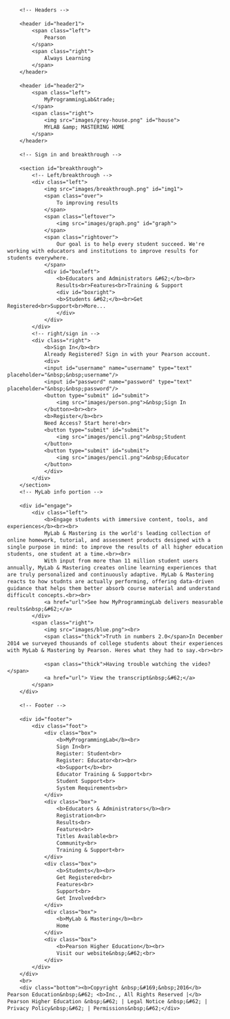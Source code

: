 <!DOCTYPE html>
<html>
<head>
	<title>MyProgrammingLab</title>
	<link rel="shortcut icon" href="images/grey-house.png">
	<meta charset="utf-8">
	<meta name="description" content="Pearson">
	<link rel="stylesheet" type="text/css" href="css/styles.css">
	<link href="https://fonts.googleapis.com/css?family=Open+Sans:300,400" rel="stylesheet">  
</head>
<body>
	<!-- All contents in the following main -->
	<div id="main">

		<!-- Headers -->

		<header id="header1">
			<span class="left">
				Pearson
			</span>
			<span class="right">
				Always Learning
			</span>
		</header>

		<header id="header2">
			<span class="left">
				MyProgrammingLab&trade;
			</span>
			<span class="right">
				<img src="images/grey-house.png" id="house">
				MYLAB &amp; MASTERING HOME
			</span>
		</header>

		<!-- Sign in and breakthrough -->

		<section id="breakthrough">
			<!-- Left/breakthrough -->
			<div class="left">
				<img src="images/breakthrough.png" id="img1">
				<span class="over">
					To improving results
				</span>
				<span class="leftover">
					<img src="images/graph.png" id="graph"> 
				</span>
				<span class="rightover">
					Our goal is to help every student succeed. We're working with educators and institutions to improve results for students everywhere. 
				</span>
				<div id="boxleft">
					<b>Educators and Administrators &#62;</b><br>
					Results<br>Features<br>Training & Support
					<div id="boxright">
					<b>Students &#62;</b><br>Get Registered<br>Support<br>More...
					</div>
				</div>
			</div>
			<!-- right/sign in -->
			<div class="right">
				<b>Sign In</b><br>
				Already Registered? Sign in with your Pearson account.
				<div>
				<input id="username" name="username" type="text" placeholder="&nbsp;&nbsp;username"/>
				<input id="password" name="password" type="text" placeholder="&nbsp;&nbsp;password"/>
				<button type="submit" id="submit">
					<img src="images/person.png">&nbsp;Sign In 
				</button><br><br>
				<b>Register</b><br>
				Need Access? Start here!<br>
				<button type="submit" id="submit">
					<img src="images/pencil.png">&nbsp;Student 
				</button>
				<button type="submit" id="submit">
					<img src="images/pencil.png">&nbsp;Educator 
				</button>
				</div>
			</div>
		</section>
		<!-- MyLab info portion -->

		<div id="engage">
			<div class="left">
				<b>Engage students with immersive content, tools, and experiences</b><br><br>
				MyLab & Mastering is the world's leading collection of online homework, tutorial, and assessment products designed with a single purpose in mind: to improve the results of all higher education students, one student at a time.<br><br>
				With input from more than 11 million student users annually, MyLab & Mastering creates online learning experiences that are truly personalized and continuously adaptive. MyLab & Mastering reacts to how studnts are actually performing, offering data-driven guidance that helps them better absorb course material and understand difficult concepts.<br><br>
				<a href="url">See how MyProgrammingLab delivers measurable reults&nbsp;&#62;</a>
			</div>
			<span class="right">
				<img src="images/blue.png"><br>
				<span class="thick">Truth in numbers 2.0</span>In December 2014 we surveyed thousands of college students about their experiences with MyLab & Mastering by Pearson. Heres what they had to say.<br><br>

				<span class="thick">Having trouble watching the video?</span> 
				<a href="url"> View the transcript&nbsp;&#62;</a>
			</span>
		</div>

		<!-- Footer -->

		<div id="footer">
			<div class="foot">
  				<div class="box">
    				<b>MyProgrammingLab</b><br>
					Sign In<br>
					Register: Student<br>
					Register: Educator<br><br>
					<b>Support</b><br>
					Educator Training & Support<br>
					Student Support<br>
					System Requirements<br>
  				</div>
  				<div class="box">
   				 	<b>Educators & Administrators</b><br>
					Registration<br>
					Results<br>
					Features<br>
					Titles Available<br>
					Community<br>
					Training & Support<br>
  				</div>
				<div class="box">
    				<b>Students</b><br>
					Get Registered<br>
					Features<br>
					Support<br>
					Get Involved<br>
  				</div>
  				<div class="box">
    				<b>MyLab & Mastering</b><br>
    				Home
  				</div>
  				<div class="box">
    				<b>Pearson Higher Education</b><br>
					Visit our website&nbsp;&#62;<br>
  				</div>
			</div>
		</div>
		<br>
		<div class="bottom"><b>Copyright &nbsp;&#169;&nbsp;2016</b> Pearson Education&nbsp;&#62; <b>Inc., All Rights Reserved |</b> Pearson Higher Education &nbsp;&#62; | Legal Notice &nbsp;&#62; | Privacy Policy&nbsp;&#62; | Permissions&nbsp;&#62;</div>


</body>
</html>
